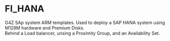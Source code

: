 # FI_HANA
G4Z SAp system ARM templates.  Used to deploy a SAP HANA system using M128M hardware and Premium Disks.  
Behind a Load balancer, unsing a Proximity Group, and an Availability Set.

